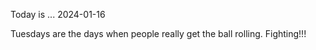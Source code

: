 Today is ...
2024-01-16

Tuesdays are the days when people really get the ball rolling. Fighting!!!
